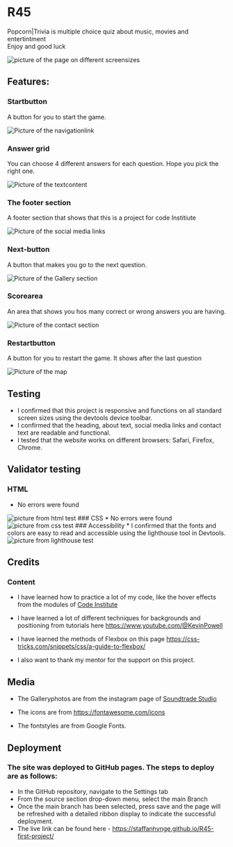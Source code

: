 # R45

Popcorn|Trivia is multiple choice quiz about music, movies and entertintment <br>
Enjoy and good luck


<img src="pictures/screens.png" alt="picture of the page on different screensizes">

## Features: 

### Startbutton
A button for you to start the game. 

<img src="pictures/nav.png" alt="Picture of the navigationlink">

### Answer grid
You can choose 4 different answers for each question. Hope you pick the right one. 

<img src="pictures/abouttext.png" alt="Picture of the textcontent">

### The footer section
A footer section that shows that this is a project for code Institiute

<img src="pictures/socialmedia.png" alt="Picture of the social media links">

### Next-button
A button that makes you go to the next question.

<img src="pictures/gallery1.png" alt="Picture of the Gallery section">

### Scorearea 
An area that shows you hos many correct or wrong answers you are having.

<img src="pictures/contact.png" alt="Picture of the contact section">

### Restartbutton 
A button for you to restart the game. It shows after the last question

<img src="pictures/map.png" alt="Picture of the map">

## Testing
* I confirmed that this project is responsive and functions on all standard screen sizes using the devtools device toolbar.
* I confirmed that the heading, about text, social media links and contact text are readable and functional.
* I tested that the website works on different browsers: Safari, Firefox, Chrome.

## Validator testing
### HTML 
* No errors were found 
<img src="pictures/html.png" alt="picture from html test">
### CSS
* No errors were found 
<img src="pictures/css.png" alt="picture from css test">
### Accessibility
* I confirmed that the fonts and colors are easy to read and accessible using the lighthouse tool in Devtools.
<img src="pictures/lighthouse.png" alt="picture from lighthouse test">

## Credits

### Content
* I have learned how to practice a lot of my code, like the hover effects from the modules of [Code Institute](https://codeinstitute.net/)

* I have learned a lot of different techniques for backgrounds and positioning from tutorials here https://www.youtube.com/@KevinPowell

* I have learned the methods of Flexbox on this page https://css-tricks.com/snippets/css/a-guide-to-flexbox/

* I also want to thank my mentor for the support on this project.

## Media
* The Galleryphotos are from the instagram page of [Soundtrade Studio](https://www.instagram.com/soundtradestudios/)

* The icons are from https://fontawesome.com/icons

* The fontstyles are from Google Fonts.

## Deployment
### The site was deployed to GitHub pages. The steps to deploy are as follows:
 * In the GitHub repository, navigate to the Settings tab  
 * From the source section drop-down menu, select the main Branch
 * Once the main branch has been selected, press save and the page will be refreshed with a detailed ribbon display to indicate the successful deployment.
 * The live link can be found here -  https://staffanhynge.github.io/R45-first-project/
